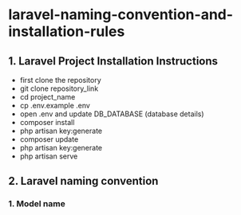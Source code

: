 # laravel-naming-convention-and-installation-rules

## 1. Laravel Project Installation Instructions
- first clone the repository
- git clone repository_link
- cd project_name
- cp .env.example .env
- open .env and update DB_DATABASE (database details)
- composer install
- php artisan key:generate
- composer update
- php artisan key:generate
- php artisan serve

## 2. Laravel naming convention

### 1. Model name
    